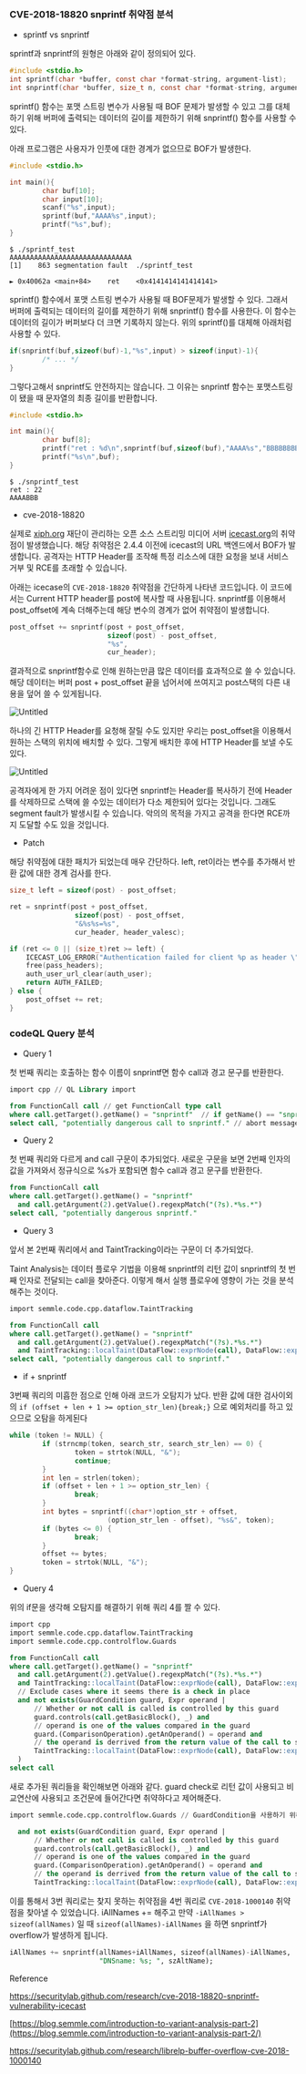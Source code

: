 ### CVE-2018-18820 snprintf 취약점 분석

- sprintf vs snprintf

sprintf과 snprintf의 원형은 아래와 같이 정의되어 있다.

```c
#include <stdio.h>
int sprintf(char *buffer, const char *format-string, argument-list);
int snprintf(char *buffer, size_t n, const char *format-string, argument-list);
```

sprintf() 함수는 포맷 스트링 변수가 사용될 때 BOF 문제가 발생할 수 있고 그를 대체하기 위해 버퍼에 출력되는 데이터의 길이를 제한하기 위해 snprintf() 함수를 사용할 수 있다. 

아래 프로그램은 사용자가 인풋에 대한 경계가 없으므로 BOF가 발생한다. 

```c
#include <stdio.h>

int main(){
        char buf[10];
        char input[10];
        scanf("%s",input);
        sprintf(buf,"AAAA%s",input);
        printf("%s",buf);
}
```

```
$ ./sprintf_test
AAAAAAAAAAAAAAAAAAAAAAAAAAAAAA
[1]    863 segmentation fault  ./sprintf_test

► 0x40062a <main+84>    ret    <0x4141414141414141>
```

sprintf() 함수에서 포맷 스트링 변수가 사용될 때 BOF문제가 발생할 수 있다. 그래서 버퍼에 출력되는 데이터의 길이를 제한하기 위해 snprintf() 함수를 사용한다. 이 함수는 데이터의 길이가 버퍼보다 더 크면 기록하지 않는다. 위의 sprintf()를 대체해 아래처럼 사용할 수 있다.

```c
if(snprintf(buf,sizeof(buf)-1,"%s",input) > sizeof(input)-1){
        /* ... */
}
```

그렇다고해서 snprintf도 안전하지는 않습니다. 그 이유는 snprintf 함수는 포맷스트링이 됐을 때 문자열의 최종 길이를 반환합니다. 

```c
#include <stdio.h>

int main(){
        char buf[8];
        printf("ret : %d\n",snprintf(buf,sizeof(buf),"AAAA%s","BBBBBBBBBBBBBBBBBB"));
        printf("%s\n",buf);
}
```

```
$ ./snprintf_test
ret : 22
AAAABBB
```

- cve-2018-18820

실제로 [xiph.org](http://xiph.org) 재단이 관리하는 오픈 소스 스트리밍 미디어 서버 [icecast.org](https://www.icecast.org/)의 취약점이 발생했습니다. 해당 취약점은 2.4.4 이전에 icecast의 URL 백엔드에서 BOF가 발생합니다. 공격자는 HTTP Header를 조작해 특정 리소스에 대한 요청을 보내 서비스 거부 및 RCE를 초래할 수 있습니다.

아래는 icecase의 `CVE-2018-18820` 취약점을 간단하게 나타낸 코드입니다. 이 코드에서는 Current HTTP header를 post에 복사할 때 사용됩니다. snprintf를 이용해서 post_offset에 계속 더해주는데 해당 변수의 경계가 없어 취약점이 발생합니다.

```c
post_offset += snprintf(post + post_offset,
                        sizeof(post) - post_offset,
                        "%s",
                        cur_header);
```

결과적으로 snprintf함수로 인해 원하는만큼 많은 데이터를 효과적으로 쓸 수 있습니다. 해당 데이터는 버퍼 post + post_offset 끝을 넘어서에 쓰여지고 post스택의 다른 내용을 덮어 쓸 수 있게됩니다.

![Untitled](https://github.com/realsung/VulnFinder-CodeQL/assets/32904385/8693a018-7dbf-42b5-a4a6-05b4664c664e)


하나의 긴 HTTP Header를 요청해 잘릴 수도 있지만 우리는 post_offset을 이용해서 원하는 스택의 위치에 배치할 수 있다. 그렇게 배치한 후에 HTTP Header를 보낼 수도 있다.

![Untitled](https://github.com/realsung/VulnFinder-CodeQL/assets/32904385/36e31a54-8dbf-43c1-8aa6-e28b8edadfd6)


공격자에게 한 가지 어려운 점이 있다면 snprintf는 Header를 복사하기 전에 Header를 삭제하므로 스택에 쓸 수있는 데이터가 다소 제한되어 있다는 것입니다. 그래도 segment fault가 발생시킬 수 있습니다. 악의의 목적을 가지고 공격을 한다면 RCE까지 도달할 수도 있을 것입니다.

- Patch

해당 취약점에 대한 패치가 되었는데 매우 간단하다. left, ret이라는 변수를 추가해서 반환 값에 대한  경계 검사를 한다.

```c
size_t left = sizeof(post) - post_offset;

ret = snprintf(post + post_offset,
			    sizeof(post) - post_offset,
			    "&%s%s=%s",
			    cur_header, header_valesc);

if (ret <= 0 || (size_t)ret >= left) {
    ICECAST_LOG_ERROR("Authentication failed for client %p as header \"%H\" is too long.", client, cur_header);
    free(pass_headers);
    auth_user_url_clear(auth_user);
    return AUTH_FAILED;
} else {
    post_offset += ret;
}
```

### codeQL Query 분석

- Query 1

첫 번째 쿼리는 호출하는 함수 이름이 snprintf면 함수 call과 경고 문구를 반환한다.

```sql
import cpp // QL Library import 

from FunctionCall call // get FunctionCall type call
where call.getTarget().getName() = "snprintf"  // if getName() == "snprintf"
select call, "potentially dangerous call to snprintf." // abort message
```

- Query 2

첫 번째 쿼리와 다르게 and call 구문이 추가되었다. 새로운 구문을 보면 2번째 인자의 값을 가져와서 정규식으로 %s가 포함되면 함수 call과 경고 문구를 반환한다.

```sql
from FunctionCall call
where call.getTarget().getName() = "snprintf"
  and call.getArgument(2).getValue().regexpMatch("(?s).*%s.*")
select call, "potentially dangerous snprintf."
```

- Query 3

앞서 본 2번째 쿼리에서 and TaintTracking이라는 구문이 더 추가되었다. 

Taint Analysis는 데이터 플로우 기법을 이용해 snprintf의 리턴 값이 snprintf의 첫 번째 인자로 전달되는 call을 찾아준다. 이렇게 해서 실행 플로우에 영향이 가는 것을 분석해주는 것이다.

```sql
import semmle.code.cpp.dataflow.TaintTracking

from FunctionCall call
where call.getTarget().getName() = "snprintf"
  and call.getArgument(2).getValue().regexpMatch("(?s).*%s.*")
  and TaintTracking::localTaint(DataFlow::exprNode(call), DataFlow::exprNode(call.getArgument(1)))
select call, "potentially dangerous call to snprintf."
```

- if + snprintf

3번째 쿼리의 미흡한 점으로 인해 아래 코드가 오탐지가 났다. 반환 값에 대한 검사이외의  `if (offset + len + 1 >= option_str_len){break;}` 으로 예외처리를 하고 있으므로 오탐을 하게된다

```c
while (token != NULL) {
        if (strncmp(token, search_str, search_str_len) == 0) {
                token = strtok(NULL, "&");
                continue;
        }
        int len = strlen(token);
        if (offset + len + 1 >= option_str_len) {
                break;
        }
        int bytes = snprintf((char*)option_str + offset,
                        (option_str_len - offset), "%s&", token);
        if (bytes <= 0) {
                break;
        }
        offset += bytes;
        token = strtok(NULL, "&");
}
```

- Query 4

위의 if문을 생각해 오탐지를 해결하기 위해 쿼리 4를 짤 수 있다.

```sql
import cpp
import semmle.code.cpp.dataflow.TaintTracking
import semmle.code.cpp.controlflow.Guards

from FunctionCall call
where call.getTarget().getName() = "snprintf"
  and call.getArgument(2).getValue().regexpMatch("(?s).*%s.*")
  and TaintTracking::localTaint(DataFlow::exprNode(call), DataFlow::exprNode(call.getArgument(1)))
  // Exclude cases where it seems there is a check in place
  and not exists(GuardCondition guard, Expr operand |
      // Whether or not call is called is controlled by this guard 
      guard.controls(call.getBasicBlock(), _) and
      // operand is one of the values compared in the guard
      guard.(ComparisonOperation).getAnOperand() = operand and
      // the operand is derrived from the return value of the call to snprintf 
      TaintTracking::localTaint(DataFlow::exprNode(call), DataFlow::exprNode(operand))
  )
select call
```

새로 추가된 쿼리들을 확인해보면 아래와 같다. guard check로 리턴 값이 사용되고 비교연산에 사용되고 조건문에 들어간다면 취약하다고 제어해준다. 

```sql
import semmle.code.cpp.controlflow.Guards // GuardCondition을 사용하기 위해 import

  and not exists(GuardCondition guard, Expr operand |
      // Whether or not call is called is controlled by this guard 
      guard.controls(call.getBasicBlock(), _) and
      // operand is one of the values compared in the guard
      guard.(ComparisonOperation).getAnOperand() = operand and
      // the operand is derrived from the return value of the call to snprintf 
      TaintTracking::localTaint(DataFlow::exprNode(call), DataFlow::exprNode(operand))
```

이를 통해서 3번 쿼리로는 찾지 못하는 취약점을 4번 쿼리로  `CVE-2018-1000140` 취약점을 찾아낼 수 있었습니다. iAllNames += 해주고 만약 `-iAllNames > sizeof(allNames)` 일 때 `sizeof(allNames)-iAllNames` 을 하면 snprintf가 overflow가 발생하게 됩니다.

```sql
iAllNames += snprintf(allNames+iAllNames, sizeof(allNames)-iAllNames,
                      "DNSname: %s; ", szAltName);
```

Reference

https://securitylab.github.com/research/cve-2018-18820-snprintf-vulnerability-icecast

[https://blog.semmle.com/introduction-to-variant-analysis-part-2](https://blog.semmle.com/introduction-to-variant-analysis-part-2/)

https://securitylab.github.com/research/librelp-buffer-overflow-cve-2018-1000140
